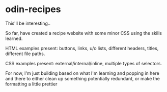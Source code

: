 # odin-recipes
This'll be interesting..

So far, have created a recipe website with some minor CSS using the skills learned.

HTML examples present: buttons, links, u/o lists, different headers, titles, different file paths.

CSS examples present: external/internal/inline, multiple types of selectors.


For now, I'm just building based on what I'm learning and popping in here and there to either clean up something potentially redundant, or make the formatting a little prettier
